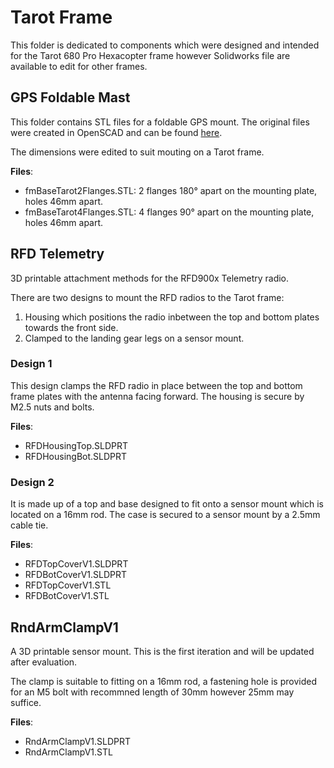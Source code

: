 # Tarot Frame
This folder is dedicated to components which were designed and intended for the Tarot 680 Pro Hexacopter frame however Solidworks file are available to edit for other frames.

## GPS Foldable Mast
This folder contains STL files for a foldable GPS mount. The original files were created in OpenSCAD and can be found [here](https://github.com/ndrk/folding_gps_mast).

The dimensions were edited to suit mouting on a Tarot frame.

**Files**:
- fmBaseTarot2Flanges.STL: 2 flanges 180&deg; apart on the mounting plate, holes 46mm apart.
- fmBaseTarot4Flanges.STL: 4 flanges 90&deg; apart on the mounting plate, holes 46mm apart.

## RFD Telemetry
3D printable attachment methods for the RFD900x Telemetry radio.

There are two designs to mount the RFD radios to the Tarot frame:
1. Housing which positions the radio inbetween the top and bottom plates towards the front side.
2. Clamped to the landing gear legs on a sensor mount.

### Design 1
This design clamps the RFD radio in place between the top and bottom frame plates with the antenna facing forward. The housing is secure by M2.5 nuts and bolts.

**Files**:
- RFDHousingTop.SLDPRT
- RFDHousingBot.SLDPRT

### Design 2
It is made up of a top and base designed to fit onto a sensor mount which is located on a 16mm rod. The case is secured to a sensor mount by a 2.5mm cable tie.

**Files**:
- RFDTopCoverV1.SLDPRT
- RFDBotCoverV1.SLDPRT
- RFDTopCoverV1.STL
- RFDBotCoverV1.STL

## RndArmClampV1
A 3D printable sensor mount. This is the first iteration and will be updated after evaluation.

The clamp is suitable to fitting on a 16mm rod, a fastening hole is provided for an M5 bolt with recommned length of 30mm however 25mm may suffice.

**Files**:
- RndArmClampV1.SLDPRT
- RndArmClampV1.STL
